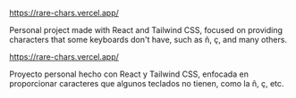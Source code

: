 https://rare-chars.vercel.app/

Personal project made with React and Tailwind CSS, focused on providing characters that some keyboards don't have, such as ñ, ç, and many others.

https://rare-chars.vercel.app/

Proyecto personal hecho con React y Tailwind CSS, enfocada en proporcionar caracteres que algunos teclados no tienen, como la ñ, ç, etc.


